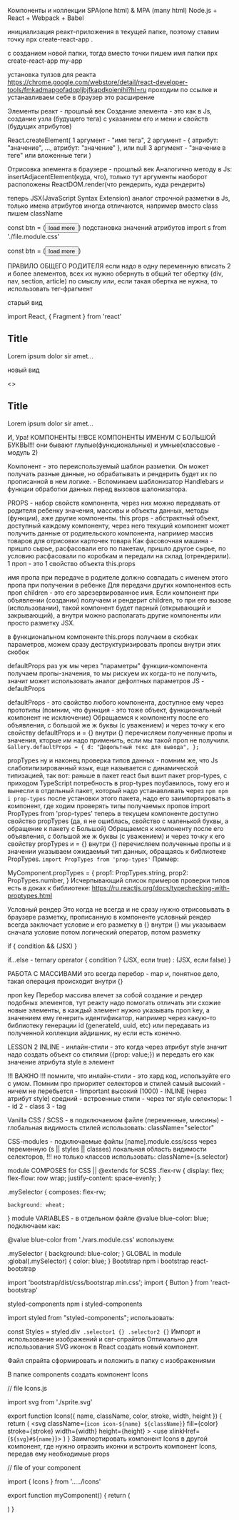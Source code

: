 Компоненты и коллекции
SPA(one html) & MPA (many html) Node.js + React + Webpack + Babel

инициализация реакт-приложения
в текущей папке, поэтому ставим точку
npx create-react-app .

с созданием новой папки, тогда вместо точки пишем имя папки
npx create-react-app my-app

установка тулзов для реакта
https://chrome.google.com/webstore/detail/react-developer-tools/fmkadmapgofadopljbjfkapdkoienihi?hl=ru проходим по ссылке и устанавливаем себе в браузер это расширение

Элементы реакт - прошлый век
Создание элемента - это как в Js, создание узла (будущего тега) с указанием его и мени и свойств (будущих атрибутов)

React.createElement( 1 аргумент - "имя тега", 2 аргумент - { атрибут: "значение", ..., атрибут: "значение" }, или null 3 аргумент - "значение в теге" или вложенные теги )

Отрисовка элемента в браузере - прошлый век
Аналогично методу в Js: insertAdjacentElement(куда, что), только тут аргументы наоборот расположены ReactDOM.render(что рендерить, куда рендерить)

теперь JSX(JavaScript Syntax Extension)
аналог строчной разметки в Js, только имена атрибутов иногда отличаются, например вместо class пишем className

const btn = (<button className="myBtn" type="button" id="btn-classic">load more</button>)
подстановка значений атрибутов
import s from './file.module.css'

const btn = (<button className={s.myBtn} type="button" id="btn-classic">load more</button>)

ПРАВИЛО ОБЩЕГО РОДИТЕЛЯ
если надо в одну переменную вписать 2 и более элементов, всех их нужно обернуть в общий тег обертку (div, nav, section, article) по смыслу или, если такая обертка не нужна, то использовать тег-фрагмент

старый вид

import React, { Fragment } from 'react'
<Fragment>

<h2>Title</h2>
<p>Lorem ipsum dolor sir amet...</p>
</Fragment>

новый вид

<>

<h2>Title</h2>
<p>Lorem ipsum dolor sir amet...</p>
</>

И, Ура! КОМПОНЕНТЫ
!!!ВСЕ КОМПОНЕНТЫ ИМЕНУМ С БОЛЬШОЙ БУКВЫ!!! они бывают глупые(функциональные) и умные(классовые - модуль 2)

Компонент - это переиспользуемый шаблон разметки. Он может получать разные данные, но обрабатывать и рендерить будет их по прописанной в нем логике. - Вспоминаем шаблонизатор Handlebars и функции обработки данных перед вызовов шалонизатора.

PROPS - набор свойств компонента, через них можно передавать от родителя ребенку значения, массивы и объекты данных, методы (функции), аже другие компоненты.
this.props - абстрактный объект, доступный каждому компоненту, через него текущий компонент может получить данные от родительского компонента, например массив товаров для отрисовки карточек товара Как фасовочная машина - пришло сырье, расфасовали его по пакетам, пришло другое сырье, по условию расфасовали по коробкам и передали на склад (отрендерили). 1 проп - это 1 свойство объекта this.props

имя пропа при передаче в родителе должно совпадать с именем этого пропа при получении в ребенке
Для передачи других компонентов есть проп children - это его зарезервированное имя. Если компонент при объявлении (создании) получаем и рендерит children, то при его вызове (использовании), такой компонент будет парный (открывающий и закрывающий), а внутри можно располагать другие компоненты или просто разметку JSX.

в функциональном компоненте this.props получаем в скобках параметров, можем сразу деструктуризировать пропсы внутри этих скобок

defaultProps
раз уж мы через "параметры" функции-компонента получаем пропы-значения, то мы рискуем их когда-то не получить, значит может использовать аналог дефолтных параметров JS - defaultProps

defaultProps - это свойство любого компонента, доступное ему через прототипы (помним, что функция - это тоже объект, функциональный компонент не исключение) Обращаемся к компоненту после его объявления, с большой же ж буквы (с уважением) и через точку к его свойству defaultProps и = {} внутри {} перечисляем полученные пропы и значения, кторые им надо применить, если мы такой проп не получили.
`Gallery.defaultProps = { d: "Дефольтный текс для вывода", };`

propTypes
ну и наконец проверка типов данных - помним же, что Js слаботипизированный язык, еще называется с динамической типизацией, так вот: раньше в пакет react был вшит пакет prop-types, с приходом TypeScript потребность в prop-types поубавилось, тому его и вынесли в отдельный пакет, который надо устанавливать через
`npm npm i prop-types`
после установки этого пакета, надо его заимпортировать в компонент, где ходим проверять типы получаемых пропов import PropTypes from 'prop-types' теперь в текущем компоненте доступно свойство propTypes (да, я не ошиблась, свойство с маленькой буквы, а обращение к пакету с Большой) Обращаемся к компоненту после его объявления, с большой же ж буквы (с уважением) и через точку к его свойству propTypes и = {} внутри {} перечисляем полученные пропы и в значении указываем ожидаемый тип данных, обращаясь к библиотеке PropTypes.
`import PropTypes from 'prop-types'`
Пример:

MyComponent.propTypes = {
prop1: PropTypes.string,
prop2: PropTypes.number,
}
Исчерпывающий список примеров проверки типов есть в доках к библиотеке: https://ru.reactjs.org/docs/typechecking-with-proptypes.html

Условный рендер
Это когда не всегда и не сразу нужно отрисовывать в браузере разметку, прописанную в компоненте условный рендер всегда заключает условие и его разметку в {} внутри {} мы указываем сначала условие потом логический оператор, потом разметку

if
{ condition && (JSX) }

if...else - ternary operator
{ condition ? (JSX, если true) : (JSX, если false) }

РАБОТА С МАССИВАМИ
это всегда перебор - map и, понятное дело, такая операция происходит внутри {}

проп key
Перебор массива влечет за собой создание и рендер подобных элементов, тут реакту надо помогать отличать эти схожие новые элементы, в каждый элемент нужно указывать проп key, а значением ему генерить идентификатор, например через какую-то библиотеку генерации id (generateId, uuid, etc) или передавать из полученной коллекции айдишник, ну если есть конечно.

LESSON 2
INLINE - инлайн-стили - это когда через атрибут style
значит надо создать объект со стилями ({prop: value;}) и передать его как значение атрибута style в элемент

!!! ВАЖНО !!! помните, что инлайн-стили - это хард код, используйте его с умом. Помним про приоритет селекторов и стилей самый высокий - ничем не перебьется - !important высокий (1000) - INLINE (через атрибут style) средний - встроенные стили - через тег style селекторы: 1 - id 2 - class 3 - tag

Vanilla CSS / SCSS - в подключаемом файле (переменные, миксины) - глобальная видимость стилей
использовать: className="selector"

CSS-modules - подключаемые файлы [name].module.css/scss через переменную (s || styles || classes)
локальная область видимости селекторов, !!! но только классов использовать: className={s.selector}

module COMPOSES for CSS || @extends for SCSS
.flex-rw {
display: flex;
flex-flow: row wrap;
justify-content: space-evenly;
}

.mySelector {
composes: flex-rw;

    background: wheat;

}
module VARIABLES - в отдельном файле
@value blue-color: blue; подключаем как:

@value blue-color from './vars.module.css'
используем:

.mySelector {
background: blue-color;
}
GLOBAL in module
:global(.mySelector) {
color: blue;
}
Bootstrap
npm i bootstrap react-bootstrap

import 'bootstrap/dist/css/bootstrap.min.css'; import { Button } from 'react-bootstrap'

styled-components
npm i styled-components

import styled from "styled-components"; использовать:

const Styles = styled.div` .selector1 {} .selector2 {}`
Импорт и использование изображений и свг-спрайтов
Оптимально для использования SVG иконок в React создать новый компонент.

Файл спрайта сформировать и положить в папку с изображениями

В папке components создать компонент Icons

// file Icons.js

import svg from './sprite.svg'

export function Icons({ name, className, color, stroke, width, height }) {
return (
<svg
className={`icon icon-${name} ${className}`}
fill={color}
stroke={stroke}
width={width}
height={height} >
<use xlinkHref={`${svg}#${name}`}></use>
</svg>
)
}
Заимпортировать компонент Icons в другой компонент, где нужно отразить иконки и встроить компонент Icons, передав ему необходимые props

// file of your component

import { Icons } from '...../Icons'

export function myComponent() {
return (

<div className="footer__social-media">
<a href="/twitter" aria-label="CSTonTwitter">
<Icons name="twitter-icon" color="white" />
</a>
<a href="/facebook" aria-label="CSTonFacebook">
<Icons name="facebook-icon" color="white" />
</a>
<a href="/instagram" aria-label="CSTonInstagram">
<Icons name="instagram-icon" color="white" />
</a>
<a href="/youtube" aria-label="CSTonTwitter">
<Icons name="youtube-icon" color="white" />
</a>
<a href="/dribbble" aria-label="CSTonDribbble">
<Icons name="dribbble-icon" color="white" />
</a>
<a href="/github" aria-label="CSTonGithub">
<Icons name="github-icon" color="white" />
</a>
</div>
)
}
